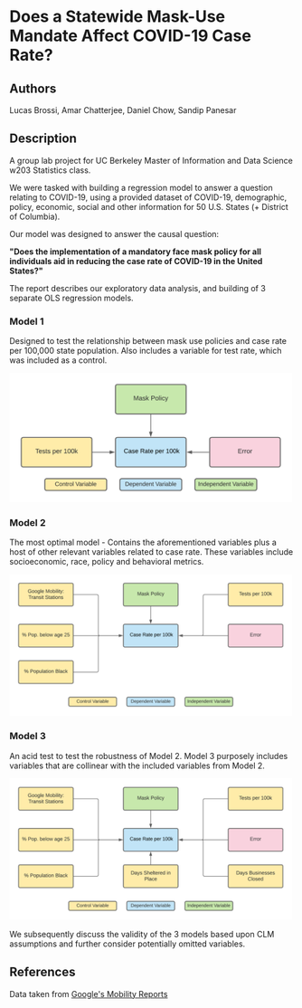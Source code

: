 # Does a Statewide Mask-Use Mandate Affect COVID-19 Case Rate?

## Authors
Lucas Brossi, Amar Chatterjee, Daniel Chow, Sandip Panesar

## Description

A group lab project for UC Berkeley Master of Information and Data Science w203 Statistics class.

We were tasked with building a regression model to answer a question relating to COVID-19, using a provided dataset of COVID-19, demographic, policy, economic, social and other information for 50 U.S. States (+ District of Columbia). 

Our model was designed to answer the causal question:

**"Does the implementation of a mandatory face mask policy for all individuals aid in reducing the case rate of COVID-19 in the United States?"**

The report describes our exploratory data analysis, and building of 3 separate OLS regression models. 

### Model 1

Designed to test the relationship between mask use policies and case rate per 100,000 state population. Also includes a variable for test rate, which was included as a control. 

<img src="https://github.com/da-niel/covid_analysis/blob/main/images/model1_causal_diagram.png" width="500" alt="Model 1" class="center">

### Model 2

The most optimal model - Contains the aforementioned variables plus a host of other relevant variables related to case rate. These variables include socioeconomic, race, policy and behavioral metrics. 

<img src="https://github.com/da-niel/covid_analysis/blob/main/images/model2_causal_diagram.png" width="500" alt="Model 2" class="center">

### Model 3

An acid test to test the robustness of Model 2. Model 3 purposely includes variables that are collinear with the included variables from Model 2.

<img src="https://github.com/da-niel/covid_analysis/blob/main/images/final_causal_diagram.png" width="500" alt="Model 3" class="center">

We subsequently discuss the validity of the 3 models based upon CLM assumptions and further consider potentially omitted variables. 

## References
Data taken from [Google's Mobility Reports](https://www.google.com/covid19/mobility/)
